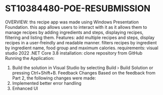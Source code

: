 # ST10384480-POE-RESUBMISSION
OVERVIEW:
ths recipe app was made using Windows Presentation Foundation. this app allows users to interact with it as it allows them to manage recipes by adding ingredients and steps, displaying recipes, filtering and listing them.
Features:
add multiple recipes and steps,
display recipes in a user-freindly and readable manner.
filters recipes by ingredient by ingredient name, food group and maximum calories.
requirements:
visual studio 2022
.NET Core 3.8
installation:
clone repository from GitHub
Running the Application:
1. Build the solution in Visual Studio by selecting
Build › Build Solution or pressing
Ctrl+Shift+B.
Feedback Changes
Based on the feedback from Part 2, the following changes were made:
1. Implemented better error handling
2. Enhanced Ul
